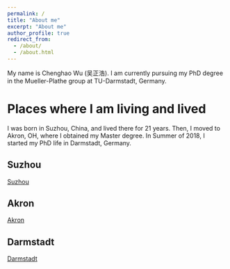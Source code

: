 ```yaml
---
permalink: /
title: "About me"
excerpt: "About me"
author_profile: true
redirect_from: 
  - /about/
  - /about.html
---
```


My name is Chenghao Wu (吴正浩). I am currently pursuing my PhD degree in the Mueller-Plathe group at TU-Darmstadt, Germany.

Places where I am living and lived
======
I was born in Suzhou, China, and lived there for 21 years. Then, I moved to Akron, OH, where I obtained my Master degree. In Summer of 2018, I started my PhD life in Darmstadt, Germany.

Suzhou
------
[Suzhou](https://en.wikipedia.org/wiki/Suzhou)

Akron
------
[Akron](https://en.wikipedia.org/wiki/Akron,_Ohio)

Darmstadt
------
[Darmstadt](https://en.wikipedia.org/wiki/Darmstadt)